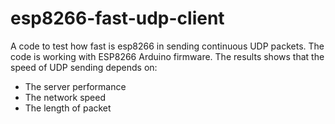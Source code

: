 # esp8266-fast-udp-client
A code to test how fast is esp8266 in sending continuous UDP packets.
The code is working with ESP8266 Arduino firmware.
The results shows that the speed of UDP sending depends on:
- The server performance
- The network speed
- The length of packet
